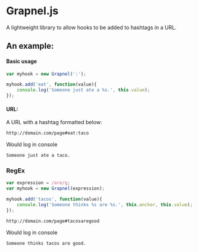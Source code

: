 Grapnel.js
==========

A lightweight library to allow hooks to be added to hashtags in a URL.

## An example:

#### Basic usage

```javascript
var myhook = new Grapnel(':');

myhook.add('eat', function(value){
    console.log('Someone just ate a %s.', this.value);
});
```

#### URL:

A URL with a hashtag formatted below:

```bash
http://domain.com/page#eat:taco
```

Would log in console

```bash
Someone just ate a taco.
```

### RegEx

```javascript
var expression = /are/g;
var myhook = new Grapnel(expression);

myhook.add('tacos', function(value){
    console.log('Someone thinks %s are %s.', this.anchor, this.value);
});
```

```bash
http://domain.com/page#tacosaregood
```

Would log in console

```bash
Someone thinks tacos are good.
```